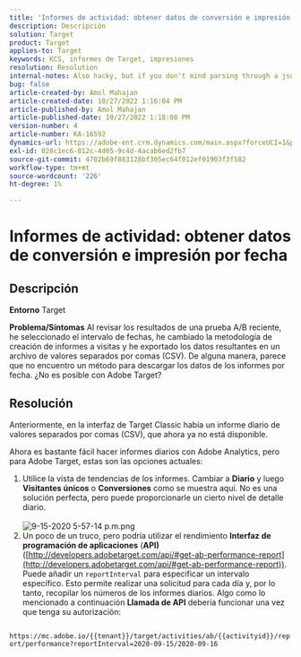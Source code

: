 ```yaml
---
title: 'Informes de actividad: obtener datos de conversión e impresión por fecha'
description: Descripción
solution: Target
product: Target
applies-to: Target
keywords: KCS, informes de Target, impresiones
resolution: Resolution
internal-notes: Also hacky, but if you don't mind parsing through a json file for the data, the UI makes a request to get that daily data when you load the trend report above you could grab. If you monitor the network calls it should be one with the file name of performance.at.json.
bug: false
article-created-by: Amol Mahajan
article-created-date: 10/27/2022 1:16:04 PM
article-published-by: Amol Mahajan
article-published-date: 10/27/2022 1:18:08 PM
version-number: 4
article-number: KA-16592
dynamics-url: https://adobe-ent.crm.dynamics.com/main.aspx?forceUCI=1&pagetype=entityrecord&etn=knowledgearticle&id=fc74787f-f955-ed11-bba2-6045bd006793
exl-id: 028c1ec6-812c-4d05-9c4d-4acab6ed2fb7
source-git-commit: 4702b69f883128bf305ec64f012ef01903f3f582
workflow-type: tm+mt
source-wordcount: '226'
ht-degree: 1%

---
```


# Informes de actividad: obtener datos de conversión e impresión por fecha

## Descripción

<b>Entorno</b>
Target


<b>Problema/Síntomas</b>
Al revisar los resultados de una prueba A/B reciente, he seleccionado el intervalo de fechas, he cambiado la metodología de creación de informes a visitas y he exportado los datos resultantes en un archivo de valores separados por comas (CSV). De alguna manera, parece que no encuentro un método para descargar los datos de los informes por fecha. ¿No es posible con Adobe Target?




## Resolución


Anteriormente, en la interfaz de Target Classic había un informe diario de valores separados por comas (CSV), que ahora ya no está disponible.

Ahora es bastante fácil hacer informes diarios con Adobe Analytics, pero para Adobe Target, estas son las opciones actuales:

1. Utilice la vista de tendencias de los informes. Cambiar a <b>Diario</b> y luego <b>Visitantes únicos</b> o <b>Conversiones</b> como se muestra aquí. No es una solución perfecta, pero puede proporcionarle un cierto nivel de detalle diario.<br>\
   ![9-15-2020 5-57-14 p.m.png](https://experienceleaguecommunities.adobe.com/t5/image/serverpage/image-id/26856iB79D1F7E2EB217FD/image-size/medium?v=1.0&amp;amp;px=400)
2. Un poco de un truco, pero podría utilizar el rendimiento <b>Interfaz de programación de aplicaciones</b> (<b>API)</b> ([http://developers.adobetarget.com/api/#get-ab-performance-report](http://developers.adobetarget.com/api/#get-ab-performance-report)). Puede añadir un `reportInterval` para especificar un intervalo específico. Esto permite realizar una solicitud para cada día y, por lo tanto, recopilar los números de los informes diarios. Algo como lo mencionado a continuación <b>Llamada de API</b> debería funcionar una vez que tenga su autorización:


`      https://mc.adobe.io/{{tenant}}/target/activities/ab/{{activityid}}/report/performance?reportInterval=2020-09-15/2020-09-16`
